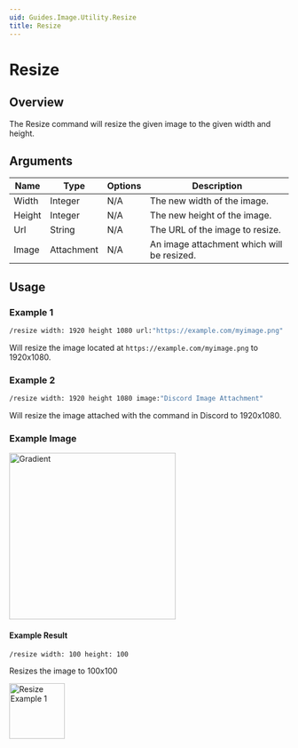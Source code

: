 ```yaml
---
uid: Guides.Image.Utility.Resize
title: Resize
---
```


# Resize
## Overview
The Resize command will resize the given image to the given width and height.

## Arguments
| Name        | Type        | Options           | Description                                                                 |
| ----------- | ----------- | ----------------- | --------------------------------------------------------------------------- |
| Width       | Integer     | N/A               | The new width of the image.                                                 |
| Height      | Integer     | N/A               | The new height of the image.                                                |
| Url         | String      | N/A               | The URL of the image to resize.                                             |
| Image       | Attachment  | N/A               | An image attachment which will be resized.                                  |

## Usage

### Example 1
```bash
/resize width: 1920 height 1080 url:"https://example.com/myimage.png"
```
Will resize the image located at `https://example.com/myimage.png` to 1920x1080.

### Example 2
```bash
/resize width: 1920 height 1080 image:"Discord Image Attachment"
```
Will resize the image attached with the command in Discord to 1920x1080.

### Example Image

<img src="/images/image_examples/gradient.png" alt="Gradient" style="width:300px;"/>

#### Example Result
```bash
/resize width: 100 height: 100
```
Resizes the image to 100x100

<img src="/images/image_examples/utility/resize/example1.png" alt="Resize Example 1" style="width:100px;"/>